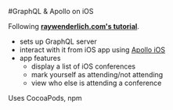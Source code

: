 #GraphQL & Apollo on iOS

Following **[raywenderlich.com's tutorial](https://www.raywenderlich.com/158433/getting-started-graphql-apollo-ios)**. 

* sets up GraphQL server
* interact with it from iOS app using [Apollo iOS](https://github.com/apollographql/apollo-ios)
* app features
    * display a list of iOS conferences
    * mark yourself as attending/not attending
    * view who else is attending a conference
    
Uses CocoaPods, npm
